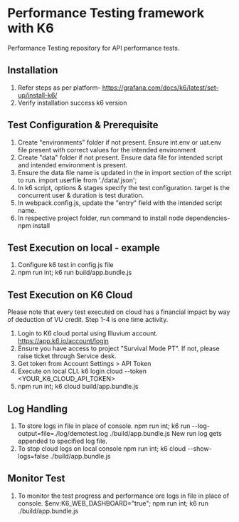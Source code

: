 # Performance Testing framework with K6

Performance Testing repository for API performance tests.

## Installation
1. Refer steps as per platform-
https://grafana.com/docs/k6/latest/set-up/install-k6/
2. Verify installation success
k6 version

## Test Configuration & Prerequisite
1. Create "environments" folder if not present. Ensure int.env or uat.env file present with correct values for the intended environment
2. Create "data" folder if not present. Ensure data file for intended script and intended environment is present.
3. Ensure the data file name is updated in the in import section of the script to run. 
import userfile from './data/<datafilename>.json';
4. In k6 script, options & stages specify the test configuration. target is the concurrent user & duration is test duration.
5. In webpack.config.js, update the "entry" field with the intended script name.
6. In respective project folder, run command to install node dependencies- npm install 

## Test Execution on local - example
1. Configure k6 test in config.js file
2. npm run int;  k6 run build/app.bundle.js

## Test Execution on K6 Cloud
Please note that every test executed on cloud has a financial impact by way of deduction of VU credit. 
Step 1-4 is one time activity.
1. Login to K6 cloud portal using Illuvium account. https://app.k6.io/account/login
2. Ensure you have access to project "Survival Mode PT". If not, please raise ticket through Service desk.
3. Get token from Account Settings > API Token
4. Execute on local CLI.
k6 login cloud --token <YOUR_K6_CLOUD_API_TOKEN>
5. npm run int;  k6 cloud build/app.bundle.js

## Log Handling
1. To store logs in file in place of console.
npm run int; k6 run --log-output=file=./log/demotest.log ./build/app.bundle.js
New run log gets appended to specified log file.
2. To stop cloud logs on local console 
npm run int; k6 cloud --show-logs=false ./build/app.bundle.js

## Monitor Test
1. To monitor the test progress and performance ore logs in file in place of console.
$env:K6_WEB_DASHBOARD="true"; npm run int;  k6 run ./build/app.bundle.js
